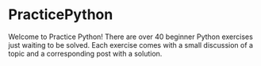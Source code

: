 # PracticePython
Welcome to Practice Python! There are over 40 beginner Python exercises just waiting to be solved. Each exercise comes with a small discussion of a topic and a corresponding post with a solution.
